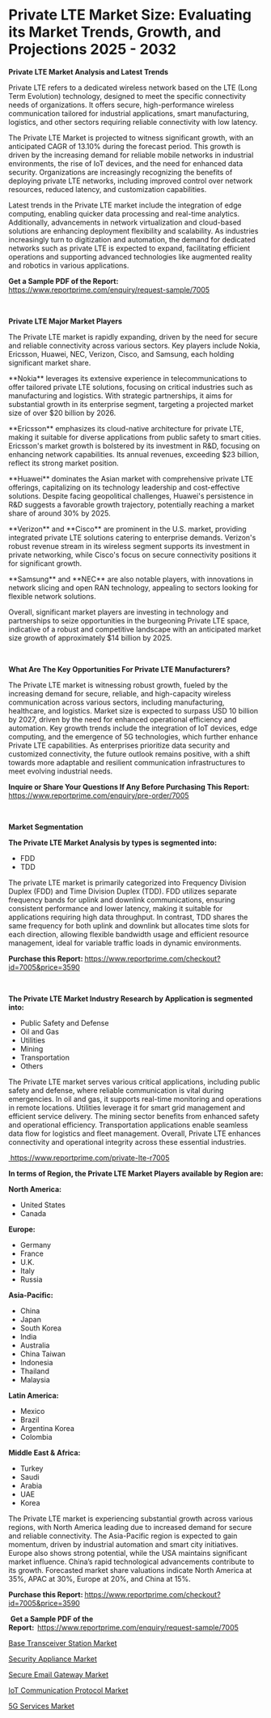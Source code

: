 <p><h1>Private LTE Market Size: Evaluating its Market Trends, Growth, and Projections 2025 - 2032</h1></p><p><strong>Private LTE Market Analysis and Latest Trends</strong></p>
<p><p>Private LTE refers to a dedicated wireless network based on the LTE (Long Term Evolution) technology, designed to meet the specific connectivity needs of organizations. It offers secure, high-performance wireless communication tailored for industrial applications, smart manufacturing, logistics, and other sectors requiring reliable connectivity with low latency.</p><p>The Private LTE Market is projected to witness significant growth, with an anticipated CAGR of 13.10% during the forecast period. This growth is driven by the increasing demand for reliable mobile networks in industrial environments, the rise of IoT devices, and the need for enhanced data security. Organizations are increasingly recognizing the benefits of deploying private LTE networks, including improved control over network resources, reduced latency, and customization capabilities.</p><p>Latest trends in the Private LTE market include the integration of edge computing, enabling quicker data processing and real-time analytics. Additionally, advancements in network virtualization and cloud-based solutions are enhancing deployment flexibility and scalability. As industries increasingly turn to digitization and automation, the demand for dedicated networks such as private LTE is expected to expand, facilitating efficient operations and supporting advanced technologies like augmented reality and robotics in various applications.</p></p>
<p><strong>Get a Sample PDF of the Report:&nbsp;</strong> <a href="https://www.reportprime.com/enquiry/request-sample/7005?utm_campaign=12&utm_medium=2&utm_source=Github&utm_content=ia&utm_term=19032025&utm_id=private-lte">https://www.reportprime.com/enquiry/request-sample/7005</a></p>
<p>&nbsp;</p>
<p><strong>Private LTE Major Market Players</strong></p>
<p><p>The Private LTE market is rapidly expanding, driven by the need for secure and reliable connectivity across various sectors. Key players include Nokia, Ericsson, Huawei, NEC, Verizon, Cisco, and Samsung, each holding significant market share.</p><p>**Nokia** leverages its extensive experience in telecommunications to offer tailored private LTE solutions, focusing on critical industries such as manufacturing and logistics. With strategic partnerships, it aims for substantial growth in its enterprise segment, targeting a projected market size of over $20 billion by 2026. </p><p>**Ericsson** emphasizes its cloud-native architecture for private LTE, making it suitable for diverse applications from public safety to smart cities. Ericsson's market growth is bolstered by its investment in R&D, focusing on enhancing network capabilities. Its annual revenues, exceeding $23 billion, reflect its strong market position.</p><p>**Huawei** dominates the Asian market with comprehensive private LTE offerings, capitalizing on its technology leadership and cost-effective solutions. Despite facing geopolitical challenges, Huawei's persistence in R&D suggests a favorable growth trajectory, potentially reaching a market share of around 30% by 2025.</p><p>**Verizon** and **Cisco** are prominent in the U.S. market, providing integrated private LTE solutions catering to enterprise demands. Verizon's robust revenue stream in its wireless segment supports its investment in private networking, while Cisco's focus on secure connectivity positions it for significant growth.</p><p>**Samsung** and **NEC** are also notable players, with innovations in network slicing and open RAN technology, appealing to sectors looking for flexible network solutions. </p><p>Overall, significant market players are investing in technology and partnerships to seize opportunities in the burgeoning Private LTE space, indicative of a robust and competitive landscape with an anticipated market size growth of approximately $14 billion by 2025.</p></p>
<p>&nbsp;</p>
<p><strong>What Are The Key Opportunities For Private LTE Manufacturers?</strong></p>
<p><p>The Private LTE market is witnessing robust growth, fueled by the increasing demand for secure, reliable, and high-capacity wireless communication across various sectors, including manufacturing, healthcare, and logistics. Market size is expected to surpass USD 10 billion by 2027, driven by the need for enhanced operational efficiency and automation. Key growth trends include the integration of IoT devices, edge computing, and the emergence of 5G technologies, which further enhance Private LTE capabilities. As enterprises prioritize data security and customized connectivity, the future outlook remains positive, with a shift towards more adaptable and resilient communication infrastructures to meet evolving industrial needs.</p></p>
<p><strong>Inquire or Share Your Questions If Any Before Purchasing This Report:</strong> <a href="https://www.reportprime.com/enquiry/pre-order/7005?utm_campaign=12&utm_medium=2&utm_source=Github&utm_content=ia&utm_term=19032025&utm_id=private-lte">https://www.reportprime.com/enquiry/pre-order/7005</a></p>
<p>&nbsp;</p>
<p><strong>Market Segmentation</strong></p>
<p><strong>The Private LTE Market Analysis by types is segmented into:</strong></p>
<p><ul><li>FDD</li><li>TDD</li></ul></p>
<p><p>The private LTE market is primarily categorized into Frequency Division Duplex (FDD) and Time Division Duplex (TDD). FDD utilizes separate frequency bands for uplink and downlink communications, ensuring consistent performance and lower latency, making it suitable for applications requiring high data throughput. In contrast, TDD shares the same frequency for both uplink and downlink but allocates time slots for each direction, allowing flexible bandwidth usage and efficient resource management, ideal for variable traffic loads in dynamic environments.</p></p>
<p><strong>Purchase this Report:&nbsp;</strong><a href="https://www.reportprime.com/checkout?id=7005&price=3590&utm_campaign=12&utm_medium=2&utm_source=Github&utm_content=ia&utm_term=19032025&utm_id=private-lte">https://www.reportprime.com/checkout?id=7005&price=3590</a></p>
<p>&nbsp;</p>
<p><strong>The Private LTE Market Industry Research by Application is segmented into:</strong></p>
<p><ul><li>Public Safety and Defense</li><li>Oil and Gas</li><li>Utilities</li><li>Mining</li><li>Transportation</li><li>Others</li></ul></p>
<p><p>The Private LTE market serves various critical applications, including public safety and defense, where reliable communication is vital during emergencies. In oil and gas, it supports real-time monitoring and operations in remote locations. Utilities leverage it for smart grid management and efficient service delivery. The mining sector benefits from enhanced safety and operational efficiency. Transportation applications enable seamless data flow for logistics and fleet management. Overall, Private LTE enhances connectivity and operational integrity across these essential industries.</p></p>
<p><a href="https://www.reportprime.com/private-lte-r7005?utm_campaign=12&utm_medium=2&utm_source=Github&utm_content=ia&utm_term=19032025&utm_id=private-lte">&nbsp;https://www.reportprime.com/private-lte-r7005</a></p>
<p><strong>In terms of Region, the Private LTE Market Players available by Region are:</strong></p>
<p>
    <p> <strong> North America: </strong>
        <ul>
            <li>United States</li>
            <li>Canada</li>
        </ul>
        </p> 
    <p> <strong> Europe: </strong>
        <ul>
            <li>Germany</li>
            <li>France</li>
            <li>U.K.</li>
            <li>Italy</li>
            <li>Russia</li>
        </ul>
        </p> 
    <p> <strong> Asia-Pacific: </strong>
        <ul>
            <li>China</li>
            <li>Japan</li>
            <li>South Korea</li>
            <li>India</li>
            <li>Australia</li>
            <li>China Taiwan</li>
            <li>Indonesia</li>
            <li>Thailand</li>
            <li>Malaysia</li>
        </ul>
        </p> 
    <p> <strong> Latin America: </strong>
        <ul>
            <li>Mexico</li>
            <li>Brazil</li>
            <li>Argentina Korea</li>
            <li>Colombia</li>
        </ul>
        </p> 
    <p> <strong> Middle East & Africa: </strong>
        <ul>
            <li>Turkey</li>
            <li>Saudi</li>
            <li>Arabia</li>
            <li>UAE</li>
            <li>Korea</li>
        </ul>
    </p>
    </p>
<p><p>The Private LTE market is experiencing substantial growth across various regions, with North America leading due to increased demand for secure and reliable connectivity. The Asia-Pacific region is expected to gain momentum, driven by industrial automation and smart city initiatives. Europe also shows strong potential, while the USA maintains significant market influence. China’s rapid technological advancements contribute to its growth. Forecasted market share valuations indicate North America at 35%, APAC at 30%, Europe at 20%, and China at 15%.</p></p>
<p><strong>Purchase this Report: </strong><a href="https://www.reportprime.com/checkout?id=7005&price=3590&utm_campaign=12&utm_medium=2&utm_source=Github&utm_content=ia&utm_term=19032025&utm_id=private-lte">https://www.reportprime.com/checkout?id=7005&price=3590</a></p>
<p>&nbsp;<strong>Get a Sample PDF of the Report:&nbsp;&nbsp;</strong><a href="https://www.reportprime.com/enquiry/request-sample/7005?utm_campaign=12&utm_medium=2&utm_source=Github&utm_content=ia&utm_term=19032025&utm_id=private-lte">https://www.reportprime.com/enquiry/request-sample/7005</a></p>
<p><strong></strong></p>
<p><p><a href="https://github.com/szaszgrychkq/Market-Research-Report-List-1/blob/main/base-transceiver-station-market.md?utm_campaign=12&utm_medium=2&utm_source=Github&utm_content=ia&utm_term=19032025&utm_id=private-lte">Base Transceiver Station Market</a></p><p><a href="https://github.com/calizlewin2f/Market-Research-Report-List-1/blob/main/security-appliance-market.md?utm_campaign=12&utm_medium=2&utm_source=Github&utm_content=ia&utm_term=19032025&utm_id=private-lte">Security Appliance Market</a></p><p><a href="https://github.com/janustabarf2/Market-Research-Report-List-1/blob/main/secure-email-gateway-market.md?utm_campaign=12&utm_medium=2&utm_source=Github&utm_content=ia&utm_term=19032025&utm_id=private-lte">Secure Email Gateway Market</a></p><p><a href="https://github.com/grevecodeeol/Market-Research-Report-List-1/blob/main/iot-communication-protocol-market.md?utm_campaign=12&utm_medium=2&utm_source=Github&utm_content=ia&utm_term=19032025&utm_id=private-lte">IoT Communication Protocol Market</a></p><p><a href="https://github.com/kaganalcinwv/Market-Research-Report-List-1/blob/main/5g-services-market.md?utm_campaign=12&utm_medium=2&utm_source=Github&utm_content=ia&utm_term=19032025&utm_id=private-lte">5G Services Market</a></p></p>